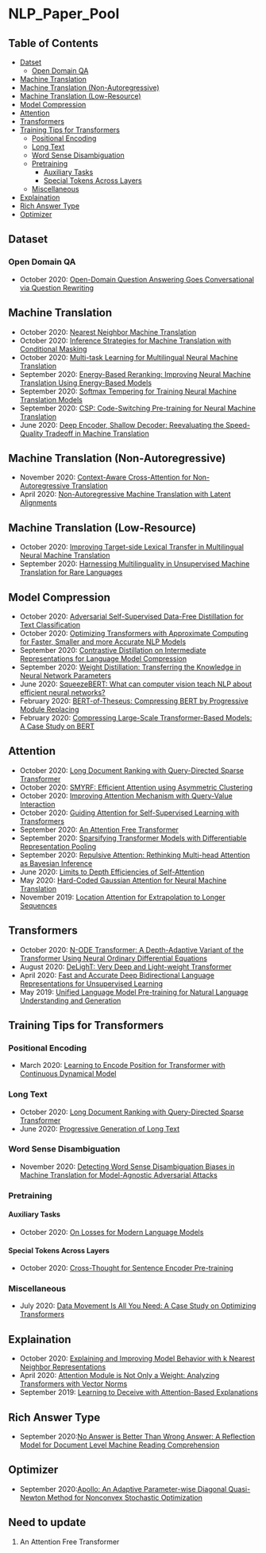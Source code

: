 # NLP_Paper_Pool
<!-- TABLE OF CONTENTS -->
## Table of Contents
* [Datset](#dataset)
  * [Open Domain QA](#open-domain-qa)
* [Machine Translation](#machine-translation)
* [Machine Translation (Non-Autoregressive)](#machine-translation-non-autoregressive)
* [Machine Translation (Low-Resource)](#machine-translation-low-resource)
* [Model Compression](#model-compression)
* [Attention](#attention)
* [Transformers](#transformers)
* [Training Tips for Transformers](#training-tips-for-transformers)
  * [Positional Encoding](#positional-encoding)
  * [Long Text](#long-text)
  * [Word Sense Disambiguation](#word-sense-disambiguation)
  * [Pretraining](#pretraining)
    * [Auxiliary Tasks](#auxiliary-tasks)
    * [Special Tokens Across Layers](#special-tokens-across-layers)
  * [Miscellaneous](#miscellaneous)
* [Explaination](#explaination)
* [Rich Answer Type](#rich-answer-type)
* [Optimizer](#optimizer)

<!-- Dataset -->
## Dataset
### Open Domain QA
- October 2020: [Open-Domain Question Answering Goes Conversational via Question Rewriting](https://arxiv.org/abs/2010.04898)

<!-- Machine Translation -->
## Machine Translation
- October 2020: [Nearest Neighbor Machine Translation](https://arxiv.org/abs/2010.00710)
- October 2020: [Inference Strategies for Machine Translation with Conditional Masking](https://arxiv.org/abs/2010.02352)
- October 2020: [Multi-task Learning for Multilingual Neural Machine Translation](https://arxiv.org/abs/2010.02523)
- September 2020: [Energy-Based Reranking: Improving Neural Machine Translation Using Energy-Based Models](https://arxiv.org/abs/2009.13267)
- September 2020: [Softmax Tempering for Training Neural Machine Translation Models](https://arxiv.org/abs/2009.09372)
- September 2020: [CSP: Code-Switching Pre-training for Neural Machine Translation](https://arxiv.org/abs/2009.08088)
- June 2020: [Deep Encoder, Shallow Decoder: Reevaluating the Speed-Quality Tradeoff in Machine Translation](https://arxiv.org/abs/2006.10369)

<!-- Machine Translation (Non-Autoregressive)-->
## Machine Translation (Non-Autoregressive)
- November 2020: [Context-Aware Cross-Attention for Non-Autoregressive Translation](https://arxiv.org/abs/2011.00770)
- April 2020: [Non-Autoregressive Machine Translation with Latent Alignments](https://arxiv.org/abs/2004.07437)

<!-- Machine Translation (Low-Resource)-->
## Machine Translation (Low-Resource)
- October 2020: [Improving Target-side Lexical Transfer in Multilingual Neural Machine Translation](https://arxiv.org/abs/2010.01667)
- September 2020: [Harnessing Multilinguality in Unsupervised Machine Translation for Rare Languages](https://arxiv.org/abs/2009.11201)

<!-- Model Compression -->
## Model Compression
- October 2020: [Adversarial Self-Supervised Data-Free Distillation for Text Classification](https://arxiv.org/abs/2010.04883)
- October 2020: [Optimizing Transformers with Approximate Computing for Faster, Smaller and more Accurate NLP Models](https://arxiv.org/abs/2010.03688)
- September 2020: [Contrastive Distillation on Intermediate Representations for Language Model Compression](https://arxiv.org/abs/2009.14167v1)
- September 2020: [Weight Distillation: Transferring the Knowledge in Neural Network Parameters](https://arxiv.org/abs/2009.09152)
- June 2020: [SqueezeBERT: What can computer vision teach NLP about efficient neural networks?](https://arxiv.org/abs/2006.11316)
- February 2020: [BERT-of-Theseus: Compressing BERT by Progressive Module Replacing](https://arxiv.org/abs/2002.02925)
- February 2020: [Compressing Large-Scale Transformer-Based Models: A Case Study on BERT](https://arxiv.org/abs/2002.11985)

<!-- Attention -->
## Attention
- October 2020: [Long Document Ranking with Query-Directed Sparse Transformer](https://arxiv.org/abs/2010.12683)
- October 2020: [SMYRF: Efficient Attention using Asymmetric Clustering](https://arxiv.org/abs/2010.05315)
- October 2020: [Improving Attention Mechanism with Query-Value Interaction](https://arxiv.org/abs/2010.03766)
- October 2020: [Guiding Attention for Self-Supervised Learning with Transformers](https://arxiv.org/abs/2010.02399)
- September 2020: [An Attention Free Transformer](https://openreview.net/forum?id=pW--cu2FCHY)
- September 2020: [Sparsifying Transformer Models with Differentiable Representation Pooling](https://arxiv.org/abs/2009.05169)
- September 2020: [Repulsive Attention: Rethinking Multi-head Attention as Bayesian Inference](https://arxiv.org/abs/2009.09364)
- June 2020: [Limits to Depth Efficiencies of Self-Attention](https://arxiv.org/abs/2006.12467)
- May 2020: [Hard-Coded Gaussian Attention for Neural Machine Translation](https://arxiv.org/abs/2005.00742)
- November 2019: [Location Attention for Extrapolation to Longer Sequences](https://arxiv.org/abs/1911.03872)

<!-- Transforemrs -->
## Transformers
- October 2020: [N-ODE Transformer: A Depth-Adaptive Variant of the Transformer Using Neural Ordinary Differential Equations](https://arxiv.org/abs/2010.11358)
- August 2020: [DeLighT: Very Deep and Light-weight Transformer](https://arxiv.org/abs/2008.00623)
- April 2020: [Fast and Accurate Deep Bidirectional Language Representations for Unsupervised Learning](https://arxiv.org/abs/2004.08097)
- May 2019: [Unified Language Model Pre-training for Natural Language Understanding and Generation](https://arxiv.org/abs/1905.03197)

<!-- Traning Tips for Transformers -->
## Training Tips for Transformers
### Positional Encoding
- March 2020: [Learning to Encode Position for Transformer with Continuous Dynamical Model](https://arxiv.org/abs/2003.09229)
### Long Text
- October 2020: [Long Document Ranking with Query-Directed Sparse Transformer](https://arxiv.org/abs/2010.12683)
- June 2020: [Progressive Generation of Long Text](https://arxiv.org/abs/2006.15720)
### Word Sense Disambiguation
- November 2020: [Detecting Word Sense Disambiguation Biases in Machine Translation for Model-Agnostic Adversarial Attacks](https://arxiv.org/abs/2011.01846)
### Pretraining
#### Auxiliary Tasks
- October 2020: [On Losses for Modern Language Models](https://arxiv.org/abs/2010.01694)
#### Special Tokens Across Layers
- October 2020: [Cross-Thought for Sentence Encoder Pre-training](https://arxiv.org/abs/2010.03652)
### Miscellaneous
- July 2020: [Data Movement Is All You Need: A Case Study on Optimizing Transformers](https://arxiv.org/abs/2007.00072)

<!-- Explaination -->
## Explaination
- October 2020: [Explaining and Improving Model Behavior with k Nearest Neighbor Representations](https://arxiv.org/abs/2010.09030)
- April 2020: [Attention Module is Not Only a Weight: Analyzing Transformers with Vector Norms](https://arxiv.org/abs/2004.10102)
- September 2019: [Learning to Deceive with Attention-Based Explanations](https://arxiv.org/abs/1909.07913)

<!-- Rich Answer Type -->
## Rich Answer Type
- September 2020:[No Answer is Better Than Wrong Answer: A Reflection Model for Document Level Machine Reading Comprehension](https://arxiv.org/abs/2009.12056)

<!-- Optimizer -->
## Optimizer
- September 2020:[Apollo: An Adaptive Parameter-wise Diagonal Quasi-Newton Method for Nonconvex Stochastic Optimization](https://arxiv.org/abs/2009.13586)

## Need to update
1. An Attention Free Transformer
